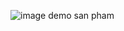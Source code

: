 ![image](https://github.com/user-attachments/assets/a8fd594a-1c31-4e1f-acaa-1ee0ecfc47a4)
demo san pham
